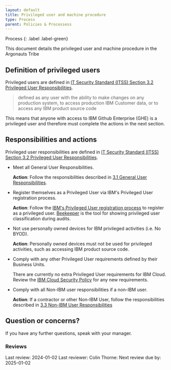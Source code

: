 ```yaml
---
layout: default
title: Privileged user and machine procedure
type: Process
parent: Policies & Processess
---
```


Process
{: .label .label-green}

This document details the privileged user and machine procedure in the Argonauts Tribe

## Definition of privileged users

Privileged users are defined in [IT Security Standard (ITSS) Section 3.2 Privileged User Responsibilities](https://w3.ibm.com/#/support/article/itss/au?requestedTopicId=au&section=3.3.2). 

> defined as any user with the ability to make changes on any production system, to access production IBM Customer data, or to access any IBM product source code

This means that anyone with access to IBM Github Enterprise (GHE) is a privileged user and therefore must complete the actions in the next section. 

## Responsibilities and actions

Privileged user responsibilities are defined in [IT Security Standard (ITSS) Section 3.2 Privileged User Responsibilities](https://w3.ibm.com/#/support/article/itss/au?requestedTopicId=au&section=3.3.2). 

- Meet all General User Responsibilities.

  **Action**: Follow the responsibilities described in [3.1 General User Responsibilities](https://w3.ibm.com/#/support/article/itss/au?requestedTopicId=au&section=3.3.1).

- Register themselves as a Privileged User via IBM's Privileged User registration process.

  **Action**: Follow the [IBM's Privileged User registration process](https://w3.ibm.com/w3publisher/cio-cybersecurity-assurance/services/cybersecurity-tooling-devops/beekeeper-faq#PrivilegedUser) to register as a privileged user. [Beekeeper](https://ibm.biz/beekeeper) is the tool for showing privileged user classification during audits. 

- Not use personally owned devices for IBM privileged activities (i.e. No BYOD).

  **Action**: Personally owned devices must not be used for privileged activities, such as accessing IBM product source code. 

- Comply with any other Privileged User requirements defined by their Business Units.

  There are currently no extra Privileged User requirements for IBM Cloud. Review the [IBM Cloud Security Policy](https://pages.github.ibm.com/ibmcloud/Security/policy/Security-Policy.html) for any new requirements.

- Comply with all Non-IBM user responsibilities if a non-IBM user.

  **Action**: If a contractor or other Non-IBM User, follow the responsibilities described in [3.3 Non-IBM User Responsibilities](https://w3.ibm.com/#/support/article/itss/au?requestedTopicId=au&section=3.3.3)

## Question or concerns?

If you have any further questions, speak with your manager.

### Reviews

Last review: 2024-01-02 Last reviewer: Colin Thorne:  Next review due by: 2025-01-02


